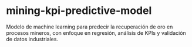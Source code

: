 # mining-kpi-predictive-model
Modelo de machine learning para predecir la recuperación de oro en procesos mineros, con enfoque en regresión, análisis de KPIs y validación de datos industriales.
